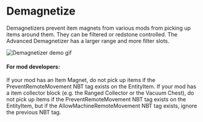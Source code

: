# Demagnetize
Demagnetizers prevent item magnets from various mods from picking up items around them. They can be filtered or redstone controlled. The Advanced Demagnetizer has a larger range and more filter slots.

![Demagnetizer demo gif](https://i.imgur.com/T0QpQ6r.gif)

#### For mod developers:
If your mod has an Item Magnet, do not pick up items if the PreventRemoteMovement NBT tag exists on the EntityItem.
If your mod has a item collector block (e.g. the Ranged Collector or the Vacuum Chest), do not pick up items if the PreventRemoteMovement NBT tag exists on the EntityItem, but if the AllowMachineRemoteMovement NBT tag exists, ignore the previous NBT tag.
